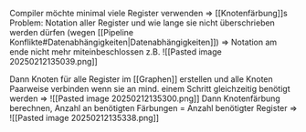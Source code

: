 Compiler möchte minimal viele Register verwenden ⇒ [[Knotenfärbung]]s Problem:
Notation aller Register und wie lange sie nicht überschrieben werden dürfen (wegen [[Pipeline Konflikte#Datenabhängigkeiten|Datenabhängigkeiten]]) ⇒ Notation am ende nicht mehr miteinbeschlossen
z.B.
![[Pasted image 20250212135039.png]]

Dann Knoten für alle Register im [[Graphen]] erstellen und alle Knoten Paarweise verbinden wenn sie an mind. einem Schritt gleichzeitig benötigt werden
⇒ 
![[Pasted image 20250212135300.png]]
Dann Knotenfärbung berechnen, Anzahl an benötigten Färbungen = Anzahl benötigter Register
⇒ 
![[Pasted image 20250212135338.png]]
